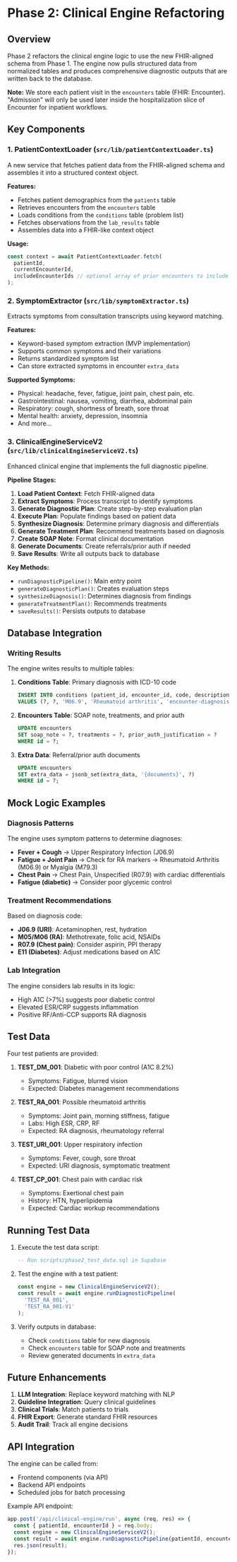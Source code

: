 # Phase 2: Clinical Engine Refactoring

## Overview

Phase 2 refactors the clinical engine logic to use the new FHIR-aligned schema from Phase 1. The engine now pulls structured data from normalized tables and produces comprehensive diagnostic outputs that are written back to the database.

**Note:** We store each patient visit in the `encounters` table (FHIR: Encounter). "Admission" will only be used later inside the hospitalization slice of Encounter for inpatient workflows.

## Key Components

### 1. PatientContextLoader (`src/lib/patientContextLoader.ts`)

A new service that fetches patient data from the FHIR-aligned schema and assembles it into a structured context object.

**Features:**
- Fetches patient demographics from the `patients` table
- Retrieves encounters from the `encounters` table
- Loads conditions from the `conditions` table (problem list)
- Fetches observations from the `lab_results` table
- Assembles data into a FHIR-like context object

**Usage:**
```typescript
const context = await PatientContextLoader.fetch(
  patientId,
  currentEncounterId,
  includeEncounterIds // optional array of prior encounters to include
);
```

### 2. SymptomExtractor (`src/lib/symptomExtractor.ts`)

Extracts symptoms from consultation transcripts using keyword matching.

**Features:**
- Keyword-based symptom extraction (MVP implementation)
- Supports common symptoms and their variations
- Returns standardized symptom list
- Can store extracted symptoms in encounter `extra_data`

**Supported Symptoms:**
- Physical: headache, fever, fatigue, joint pain, chest pain, etc.
- Gastrointestinal: nausea, vomiting, diarrhea, abdominal pain
- Respiratory: cough, shortness of breath, sore throat
- Mental health: anxiety, depression, insomnia
- And more...

### 3. ClinicalEngineServiceV2 (`src/lib/clinicalEngineServiceV2.ts`)

Enhanced clinical engine that implements the full diagnostic pipeline.

**Pipeline Stages:**

1. **Load Patient Context**: Fetch FHIR-aligned data
2. **Extract Symptoms**: Process transcript to identify symptoms
3. **Generate Diagnostic Plan**: Create step-by-step evaluation plan
4. **Execute Plan**: Populate findings based on patient data
5. **Synthesize Diagnosis**: Determine primary diagnosis and differentials
6. **Generate Treatment Plan**: Recommend treatments based on diagnosis
7. **Create SOAP Note**: Format clinical documentation
8. **Generate Documents**: Create referrals/prior auth if needed
9. **Save Results**: Write all outputs back to database

**Key Methods:**
- `runDiagnosticPipeline()`: Main entry point
- `generateDiagnosticPlan()`: Creates evaluation steps
- `synthesizeDiagnosis()`: Determines diagnosis from findings
- `generateTreatmentPlan()`: Recommends treatments
- `saveResults()`: Persists outputs to database

## Database Integration

### Writing Results

The engine writes results to multiple tables:

1. **Conditions Table**: Primary diagnosis with ICD-10 code
   ```sql
   INSERT INTO conditions (patient_id, encounter_id, code, description, category)
   VALUES (?, ?, 'M06.9', 'Rheumatoid arthritis', 'encounter-diagnosis');
   ```

2. **Encounters Table**: SOAP note, treatments, and prior auth
   ```sql
   UPDATE encounters 
   SET soap_note = ?, treatments = ?, prior_auth_justification = ?
   WHERE id = ?;
   ```

3. **Extra Data**: Referral/prior auth documents
   ```sql
   UPDATE encounters 
   SET extra_data = jsonb_set(extra_data, '{documents}', ?)
   WHERE id = ?;
   ```

## Mock Logic Examples

### Diagnosis Patterns

The engine uses symptom patterns to determine diagnoses:

- **Fever + Cough** → Upper Respiratory Infection (J06.9)
- **Fatigue + Joint Pain** → Check for RA markers → Rheumatoid Arthritis (M06.9) or Myalgia (M79.3)
- **Chest Pain** → Chest Pain, Unspecified (R07.9) with cardiac differentials
- **Fatigue (diabetic)** → Consider poor glycemic control

### Treatment Recommendations

Based on diagnosis code:

- **J06.9 (URI)**: Acetaminophen, rest, hydration
- **M05/M06 (RA)**: Methotrexate, folic acid, NSAIDs
- **R07.9 (Chest pain)**: Consider aspirin, PPI therapy
- **E11 (Diabetes)**: Adjust medications based on A1C

### Lab Integration

The engine considers lab results in its logic:
- High A1C (>7%) suggests poor diabetic control
- Elevated ESR/CRP suggests inflammation
- Positive RF/Anti-CCP supports RA diagnosis

## Test Data

Four test patients are provided:

1. **TEST_DM_001**: Diabetic with poor control (A1C 8.2%)
   - Symptoms: Fatigue, blurred vision
   - Expected: Diabetes management recommendations

2. **TEST_RA_001**: Possible rheumatoid arthritis
   - Symptoms: Joint pain, morning stiffness, fatigue
   - Labs: High ESR, CRP, RF
   - Expected: RA diagnosis, rheumatology referral

3. **TEST_URI_001**: Upper respiratory infection
   - Symptoms: Fever, cough, sore throat
   - Expected: URI diagnosis, symptomatic treatment

4. **TEST_CP_001**: Chest pain with cardiac risk
   - Symptoms: Exertional chest pain
   - History: HTN, hyperlipidemia
   - Expected: Cardiac workup recommendations

## Running Test Data

1. Execute the test data script:
   ```sql
   -- Run scripts/phase2_test_data.sql in Supabase
   ```

2. Test the engine with a test patient:
   ```typescript
   const engine = new ClinicalEngineServiceV2();
   const result = await engine.runDiagnosticPipeline(
     'TEST_RA_001',
     'TEST_RA_001-V1'
   );
   ```

3. Verify outputs in database:
   - Check `conditions` table for new diagnosis
   - Check `encounters` table for SOAP note and treatments
   - Review generated documents in `extra_data`

## Future Enhancements

1. **LLM Integration**: Replace keyword matching with NLP
2. **Guideline Integration**: Query clinical guidelines
3. **Clinical Trials**: Match patients to trials
4. **FHIR Export**: Generate standard FHIR resources
5. **Audit Trail**: Track all engine decisions

## API Integration

The engine can be called from:
- Frontend components (via API)
- Backend API endpoints
- Scheduled jobs for batch processing

Example API endpoint:
```typescript
app.post('/api/clinical-engine/run', async (req, res) => {
  const { patientId, encounterId } = req.body;
  const engine = new ClinicalEngineServiceV2();
  const result = await engine.runDiagnosticPipeline(patientId, encounterId);
  res.json(result);
});
``` 